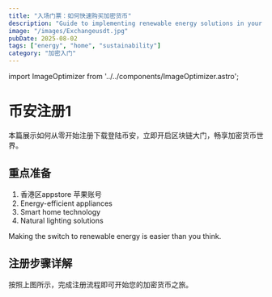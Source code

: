```yaml
---
title: "入场门票：如何快速购买加密货币"
description: "Guide to implementing renewable energy solutions in your home."
image: "/images/Exchangeusdt.jpg"
pubDate: 2025-08-02
tags: ["energy", "home", "sustainability"]
category: "加密入门"
---
```


import ImageOptimizer from '../../components/ImageOptimizer.astro';

# 币安注册1
本篇展示如何从零开始注册下载登陆币安，立即开启区块链大门，畅享加密货币世界。  

<ImageOptimizer 
  src="/images/posts/bn1.png"
  alt="币安注册界面"
  type="phone"
  size="md"
  align="center"
  caption="币安注册第一步界面"
/>

## 重点准备

1. 香港区appstore 苹果账号
2. Energy-efficient appliances
3. Smart home technology
4. Natural lighting solutions

Making the switch to renewable energy is easier than you think.

## 注册步骤详解

<ImageOptimizer 
  src="/images/posts/bn1.png"
  alt="币安注册步骤"
  size="lg"
  align="center"
  shadow="lg"
  caption="详细的注册流程界面"
/>

按照上图所示，完成注册流程即可开始您的加密货币之旅。